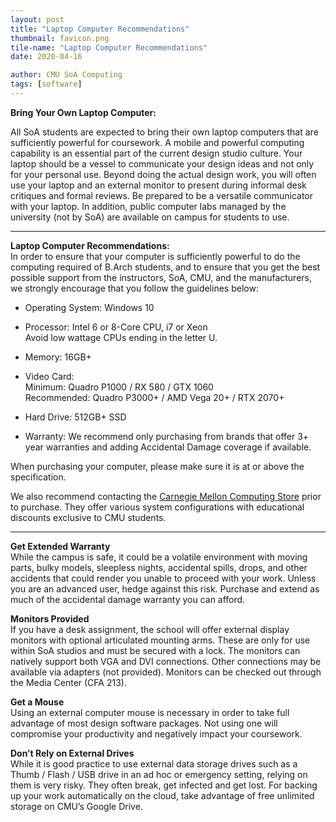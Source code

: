 ```yaml
---
layout: post
title: "Laptop Computer Recommendations"
thumbnail: favicon.png
tile-name: "Laptop Computer Recommendations"
date: 2020-04-16

author: CMU SoA Computing
tags: [software]
---
```

 
**Bring Your Own Laptop Computer:**

All SoA students are expected to bring their own laptop computers that are sufficiently powerful for coursework. A mobile and powerful computing capability is an essential part of the current design studio culture. Your laptop should be a vessel to communicate your design ideas and not only for your personal use. Beyond doing the actual design work, you will often use your laptop and an external monitor to present during informal desk critiques and formal reviews. Be prepared to be a versatile communicator with your laptop. In addition, public computer labs managed by the university (not by SoA) are available on campus for students to use.

---

**Laptop Computer Recommendations:**  
In order to ensure that your computer is sufficiently powerful to do the computing required of B.Arch students, and to ensure that you get the best possible support from the instructors, SoA, CMU, and the manufacturers, we strongly encourage that you follow the guidelines below:
  
- Operating System: Windows 10

- Processor: Intel 6 or 8-Core CPU, i7 or Xeon  
Avoid low wattage CPUs ending in the letter U.

- Memory: 16GB+

- Video Card:  
Minimum: Quadro P1000 / RX 580 / GTX 1060  
Recommended: Quadro P3000+ / AMD Vega 20+ / RTX 2070+

- Hard Drive: 512GB+ SSD

- Warranty: We recommend only purchasing from brands that offer 3+ year warranties and adding Accidental Damage coverage if available.

When purchasing your computer, please make sure it is at or above the specification.


We also recommend contacting the [Carnegie Mellon Computing Store](https://bookstore.web.cmu.edu/computerstore) prior to purchase. They offer various system configurations with educational discounts exclusive to CMU students.

---

**Get Extended Warranty**  
While the campus is safe, it could be a volatile environment with moving parts, bulky models, sleepless nights, accidental spills, drops, and other accidents that could render you unable to proceed with your work. Unless you are an advanced user, hedge against this risk. Purchase and extend as much of the accidental damage warranty you can afford.

**Monitors Provided**  
If you have a desk assignment, the school will offer external display monitors with optional articulated mounting arms. These are only for use within SoA studios and must be secured with a lock. The monitors can natively support both VGA and DVI connections. Other connections may be available via adapters (not provided). Monitors can be checked out through the Media Center (CFA 213). 

**Get a Mouse**  
Using an external computer mouse is necessary in order to take full advantage of most design software packages. Not using one will compromise your productivity and negatively impact your coursework.

**Don’t Rely on External Drives**  
While it is good practice to use external data storage drives such as a Thumb / Flash / USB drive in an ad hoc or emergency setting, relying on them is very risky. They often break, get infected and get lost. For backing up your work automatically on the cloud, take advantage of free unlimited storage on CMU’s Google Drive.